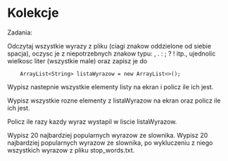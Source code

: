 # Kolekcje
Zadania:

Odczytaj wszystkie wyrazy z pliku (ciagi znakow oddzielone od siebie spacja), oczysc je 
z niepotrzebnych znakow typu: , . : ; ? ! itp., ujednolic wielkosc liter (wszystkie male)
 oraz zapisz je do 

		ArrayList<String> listaWyrazow = new ArrayList<>(); 
			
Wypisz nastepnie wszystkie elementy listy na ekran i policz ile ich jest.

Wypisz wszystkie rozne elementy z listaWyrazow na ekran oraz policz ile ich jest.

Policz ile razy kazdy wyraz wystapil w liscie listaWyrazow.

 Wypisz 20 najbardziej popularnych wyrazow ze slownika.
 Wypisz 20 najbardziej popularnych wyrazow ze slownika, po wykluczeniu z niego
   wszystkich wyrazow z pliku stop_words.txt.
